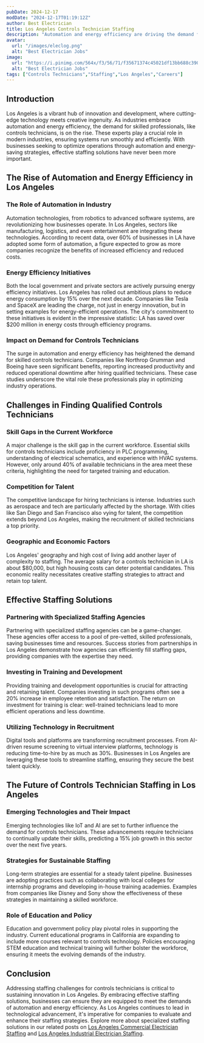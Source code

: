 ```yaml
---
pubDate: 2024-12-17
modDate: "2024-12-17T01:19:12Z"
author: Best Electrician
title: Los Angeles Controls Technician Staffing
description: "Automation and energy efficiency are driving the demand for controls technicians in Los Angeles. Explore how staffing solutions are helping businesses find the right professionals to manage advanced electrical systems in a city known for innovation and development."
avatar:
  url: "/images/eleclog.png"
  alt: "Best Electrician Jobs"
image:
  url: "https://i.pinimg.com/564x/f3/56/71/f35671374c45021df13bb688c390a3a2.jpg"
  alt: "Best Electrician Jobs"
tags: ["Controls Technicians","Staffing","Los Angeles","Careers"]
---
```


## Introduction

Los Angeles is a vibrant hub of innovation and development, where cutting-edge technology meets creative ingenuity. As industries embrace automation and energy efficiency, the demand for skilled professionals, like controls technicians, is on the rise. These experts play a crucial role in modern industries, ensuring systems run smoothly and efficiently. With businesses seeking to optimize operations through automation and energy-saving strategies, effective staffing solutions have never been more important.

## The Rise of Automation and Energy Efficiency in Los Angeles

### The Role of Automation in Industry

Automation technologies, from robotics to advanced software systems, are revolutionizing how businesses operate. In Los Angeles, sectors like manufacturing, logistics, and even entertainment are integrating these technologies. According to recent data, over 60% of businesses in LA have adopted some form of automation, a figure expected to grow as more companies recognize the benefits of increased efficiency and reduced costs.

### Energy Efficiency Initiatives

Both the local government and private sectors are actively pursuing energy efficiency initiatives. Los Angeles has rolled out ambitious plans to reduce energy consumption by 15% over the next decade. Companies like Tesla and SpaceX are leading the charge, not just in energy innovation, but in setting examples for energy-efficient operations. The city's commitment to these initiatives is evident in the impressive statistic: LA has saved over $200 million in energy costs through efficiency programs.

### Impact on Demand for Controls Technicians

The surge in automation and energy efficiency has heightened the demand for skilled controls technicians. Companies like Northrop Grumman and Boeing have seen significant benefits, reporting increased productivity and reduced operational downtime after hiring qualified technicians. These case studies underscore the vital role these professionals play in optimizing industry operations.

## Challenges in Finding Qualified Controls Technicians

### Skill Gaps in the Current Workforce

A major challenge is the skill gap in the current workforce. Essential skills for controls technicians include proficiency in PLC programming, understanding of electrical schematics, and experience with HVAC systems. However, only around 40% of available technicians in the area meet these criteria, highlighting the need for targeted training and education.

### Competition for Talent

The competitive landscape for hiring technicians is intense. Industries such as aerospace and tech are particularly affected by the shortage. With cities like San Diego and San Francisco also vying for talent, the competition extends beyond Los Angeles, making the recruitment of skilled technicians a top priority.

### Geographic and Economic Factors

Los Angeles' geography and high cost of living add another layer of complexity to staffing. The average salary for a controls technician in LA is about $80,000, but high housing costs can deter potential candidates. This economic reality necessitates creative staffing strategies to attract and retain top talent.

## Effective Staffing Solutions

### Partnering with Specialized Staffing Agencies

Partnering with specialized staffing agencies can be a game-changer. These agencies offer access to a pool of pre-vetted, skilled professionals, saving businesses time and resources. Success stories from partnerships in Los Angeles demonstrate how agencies can efficiently fill staffing gaps, providing companies with the expertise they need.

### Investing in Training and Development

Providing training and development opportunities is crucial for attracting and retaining talent. Companies investing in such programs often see a 20% increase in employee retention and satisfaction. The return on investment for training is clear: well-trained technicians lead to more efficient operations and less downtime.

### Utilizing Technology in Recruitment

Digital tools and platforms are transforming recruitment processes. From AI-driven resume screening to virtual interview platforms, technology is reducing time-to-hire by as much as 30%. Businesses in Los Angeles are leveraging these tools to streamline staffing, ensuring they secure the best talent quickly.

## The Future of Controls Technician Staffing in Los Angeles

### Emerging Technologies and Their Impact

Emerging technologies like IoT and AI are set to further influence the demand for controls technicians. These advancements require technicians to continually update their skills, predicting a 15% job growth in this sector over the next five years.

### Strategies for Sustainable Staffing

Long-term strategies are essential for a steady talent pipeline. Businesses are adopting practices such as collaborating with local colleges for internship programs and developing in-house training academies. Examples from companies like Disney and Sony show the effectiveness of these strategies in maintaining a skilled workforce.

### Role of Education and Policy

Education and government policy play pivotal roles in supporting the industry. Current educational programs in California are expanding to include more courses relevant to controls technology. Policies encouraging STEM education and technical training will further bolster the workforce, ensuring it meets the evolving demands of the industry.

## Conclusion

Addressing staffing challenges for controls technicians is critical to sustaining innovation in Los Angeles. By embracing effective staffing solutions, businesses can ensure they are equipped to meet the demands of automation and energy efficiency. As Los Angeles continues to lead in technological advancement, it's imperative for companies to evaluate and enhance their staffing strategies. Explore more about specialized staffing solutions in our related posts on [Los Angeles Commercial Electrician Staffing](/posts/los-angeles-commercial-electrician-staffing) and [Los Angeles Industrial Electrician Staffing](/posts/los-angeles-industrial-electrician-staffing).